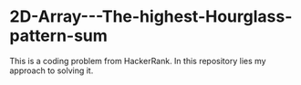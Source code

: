 # 2D-Array---The-highest-Hourglass-pattern-sum
This is a coding problem from HackerRank. In this repository lies my approach to solving it.
